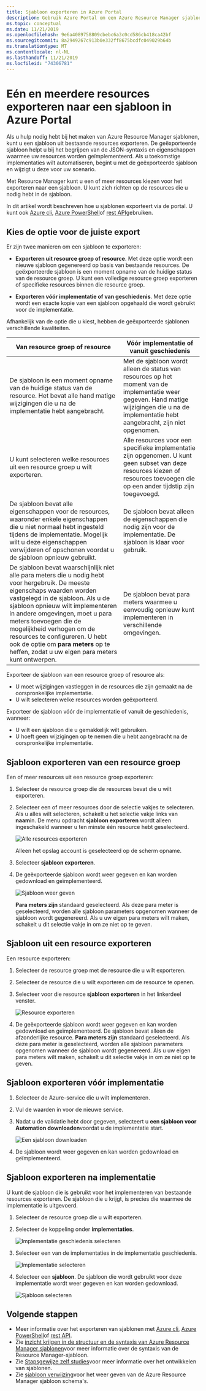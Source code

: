 ```yaml
---
title: Sjabloon exporteren in Azure Portal
description: Gebruik Azure Portal om een Azure Resource Manager sjabloon te exporteren vanuit resources in uw abonnement.
ms.topic: conceptual
ms.date: 11/21/2019
ms.openlocfilehash: 9e6a4089758809cbebc6a3c0cd586cb418ca42bf
ms.sourcegitcommit: 8a2949267c913b0e332ff8675bcdfc049029b64b
ms.translationtype: MT
ms.contentlocale: nl-NL
ms.lasthandoff: 11/21/2019
ms.locfileid: "74306781"
---
```

# <a name="single-and-multi-resource-export-to-a-template-in-azure-portal"></a>Eén en meerdere resources exporteren naar een sjabloon in Azure Portal

Als u hulp nodig hebt bij het maken van Azure Resource Manager sjablonen, kunt u een sjabloon uit bestaande resources exporteren. De geëxporteerde sjabloon helpt u bij het begrijpen van de JSON-syntaxis en eigenschappen waarmee uw resources worden geïmplementeerd. Als u toekomstige implementaties wilt automatiseren, begint u met de geëxporteerde sjabloon en wijzigt u deze voor uw scenario.

Met Resource Manager kunt u een of meer resources kiezen voor het exporteren naar een sjabloon. U kunt zich richten op de resources die u nodig hebt in de sjabloon.

In dit artikel wordt beschreven hoe u sjablonen exporteert via de portal. U kunt ook [Azure cli](manage-resource-groups-cli.md#export-resource-groups-to-templates), [Azure PowerShell](manage-resource-groups-powershell.md#export-resource-groups-to-templates)of [rest API](/rest/api/resources/resourcegroups/exporttemplate)gebruiken.

## <a name="choose-the-right-export-option"></a>Kies de optie voor de juiste export

Er zijn twee manieren om een sjabloon te exporteren:

* **Exporteren uit resource groep of resource**. Met deze optie wordt een nieuwe sjabloon gegenereerd op basis van bestaande resources. De geëxporteerde sjabloon is een moment opname van de huidige status van de resource groep. U kunt een volledige resource groep exporteren of specifieke resources binnen die resource groep.

* **Exporteren vóór implementatie of van geschiedenis**. Met deze optie wordt een exacte kopie van een sjabloon opgehaald die wordt gebruikt voor de implementatie.

Afhankelijk van de optie die u kiest, hebben de geëxporteerde sjablonen verschillende kwaliteiten.

| Van resource groep of resource | Vóór implementatie of vanuit geschiedenis |
| --------------------- | ----------------- |
| De sjabloon is een moment opname van de huidige status van de resource. Het bevat alle hand matige wijzigingen die u na de implementatie hebt aangebracht. | Met de sjabloon wordt alleen de status van resources op het moment van de implementatie weer gegeven. Hand matige wijzigingen die u na de implementatie hebt aangebracht, zijn niet opgenomen. |
| U kunt selecteren welke resources uit een resource groep u wilt exporteren. | Alle resources voor een specifieke implementatie zijn opgenomen. U kunt geen subset van deze resources kiezen of resources toevoegen die op een ander tijdstip zijn toegevoegd. |
| De sjabloon bevat alle eigenschappen voor de resources, waaronder enkele eigenschappen die u niet normaal hebt ingesteld tijdens de implementatie. Mogelijk wilt u deze eigenschappen verwijderen of opschonen voordat u de sjabloon opnieuw gebruikt. | De sjabloon bevat alleen de eigenschappen die nodig zijn voor de implementatie. De sjabloon is klaar voor gebruik. |
| De sjabloon bevat waarschijnlijk niet alle para meters die u nodig hebt voor hergebruik. De meeste eigenschaps waarden worden vastgelegd in de sjabloon. Als u de sjabloon opnieuw wilt implementeren in andere omgevingen, moet u para meters toevoegen die de mogelijkheid verhogen om de resources te configureren.  U hebt ook de optie om **para meters** op te heffen, zodat u uw eigen para meters kunt ontwerpen. | De sjabloon bevat para meters waarmee u eenvoudig opnieuw kunt implementeren in verschillende omgevingen. |

Exporteer de sjabloon van een resource groep of resource als:

* U moet wijzigingen vastleggen in de resources die zijn gemaakt na de oorspronkelijke implementatie.
* U wilt selecteren welke resources worden geëxporteerd.

Exporteer de sjabloon vóór de implementatie of vanuit de geschiedenis, wanneer:

* U wilt een sjabloon die u gemakkelijk wilt gebruiken.
* U hoeft geen wijzigingen op te nemen die u hebt aangebracht na de oorspronkelijke implementatie.

## <a name="export-template-from-a-resource-group"></a>Sjabloon exporteren van een resource groep

Een of meer resources uit een resource groep exporteren:

1. Selecteer de resource groep die de resources bevat die u wilt exporteren.

1. Selecteer een of meer resources door de selectie vakjes te selecteren.  Als u alles wilt selecteren, schakelt u het selectie vakje links van **naam**in. De menu opdracht **sjabloon exporteren** wordt alleen ingeschakeld wanneer u ten minste één resource hebt geselecteerd.

   ![Alle resources exporteren](./media/export-template-portal/select-all-resources.png)

    Alleen het opslag account is geselecteerd op de scherm opname.
1. Selecteer **sjabloon exporteren**.

1. De geëxporteerde sjabloon wordt weer gegeven en kan worden gedownload en geïmplementeerd.

   ![Sjabloon weer geven](./media/export-template-portal/show-template.png)

   **Para meters zijn** standaard geselecteerd.  Als deze para meter is geselecteerd, worden alle sjabloon parameters opgenomen wanneer de sjabloon wordt gegenereerd. Als u uw eigen para meters wilt maken, schakelt u dit selectie vakje in om ze niet op te geven.

## <a name="export-template-from-a-resource"></a>Sjabloon uit een resource exporteren

Een resource exporteren:

1. Selecteer de resource groep met de resource die u wilt exporteren.

1. Selecteer de resource die u wilt exporteren om de resource te openen.

1. Selecteer voor die resource **sjabloon exporteren** in het linkerdeel venster.

   ![Resource exporteren](./media/export-template-portal/export-single-resource.png)

1. De geëxporteerde sjabloon wordt weer gegeven en kan worden gedownload en geïmplementeerd. De sjabloon bevat alleen de afzonderlijke resource. **Para meters zijn** standaard geselecteerd.  Als deze para meter is geselecteerd, worden alle sjabloon parameters opgenomen wanneer de sjabloon wordt gegenereerd. Als u uw eigen para meters wilt maken, schakelt u dit selectie vakje in om ze niet op te geven.

## <a name="export-template-before-deployment"></a>Sjabloon exporteren vóór implementatie

1. Selecteer de Azure-service die u wilt implementeren.

1. Vul de waarden in voor de nieuwe service.

1. Nadat u de validatie hebt door gegeven, selecteert u **een sjabloon voor Automation downloaden**voordat u de implementatie start.

   ![Een sjabloon downloaden](./media/export-template-portal/download-before-deployment.png)

1. De sjabloon wordt weer gegeven en kan worden gedownload en geïmplementeerd.


## <a name="export-template-after-deployment"></a>Sjabloon exporteren na implementatie

U kunt de sjabloon die is gebruikt voor het implementeren van bestaande resources exporteren. De sjabloon die u krijgt, is precies die waarmee de implementatie is uitgevoerd.

1. Selecteer de resource groep die u wilt exporteren.

1. Selecteer de koppeling onder **implementaties**.

   ![Implementatie geschiedenis selecteren](./media/export-template-portal/select-deployment-history.png)

1. Selecteer een van de implementaties in de implementatie geschiedenis.

   ![Implementatie selecteren](./media/export-template-portal/select-details.png)

1. Selecteer een **sjabloon**. De sjabloon die wordt gebruikt voor deze implementatie wordt weer gegeven en kan worden gedownload.

   ![Sjabloon selecteren](./media/export-template-portal/show-template-from-history.png)

## <a name="next-steps"></a>Volgende stappen

- Meer informatie over het exporteren van sjablonen met [Azure cli](manage-resource-groups-cli.md#export-resource-groups-to-templates), [Azure PowerShell](manage-resource-groups-powershell.md#export-resource-groups-to-templates)of [rest API](/rest/api/resources/resourcegroups/exporttemplate).
- Zie [inzicht krijgen in de structuur en de syntaxis van Azure Resource Manager sjablonen](./resource-group-authoring-templates.md)voor meer informatie over de syntaxis van de Resource Manager-sjabloon.
- Zie [Stapsgewijze zelf studies](/azure/azure-resource-manager/)voor meer informatie over het ontwikkelen van sjablonen.
- Zie [sjabloon verwijzing](/azure/templates/)voor het weer geven van de Azure Resource Manager sjabloon schema's.

